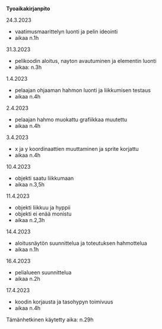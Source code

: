 **Tyoaikakirjanpito**

24.3.2023
- vaatimusmaarittelyn luonti ja pelin ideointi
- aikaa n.1h

31.3.2023
- pelikoodin aloitus, nayton avautuminen ja elementin luonti
- aikaa: n.3h

1.4.2023
- pelaajan ohjaaman hahmon luonti ja liikkumisen testaus
- aikaa n.4h

2.4.2023
- pelaajan hahmo muokattu grafiikkaa muutettu
- aikaa n.4h

3.4.2023
- x ja y koordinaattien muuttaminen ja sprite korjattu
- aikaa n.4h

10.4.2023
- objekti saatu liikkumaan
- aikaa n.3,5h

11.4.2023
- objekti liikkuu ja hyppii
- objekti ei enää monistu
- aikaa n.2,3h

14.4.2023
- aloitusnäytön suunnittelua ja toteutuksen hahmottelua
- aikaa n.1h

16.4.2023
- pelialueen suunnittelua
- aikaa n.2h

17.4.2023
- koodin korjausta ja tasohypyn toimivuus
- aikaa n.4h

Tämänhetkinen käytetty aika:
n.29h
